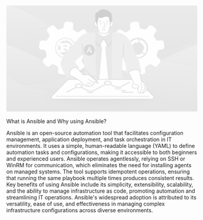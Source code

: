 ![Alt text](image.png)


What is Ansible and Why using Ansible?

Ansible is an open-source automation tool that facilitates configuration management, application deployment, and task orchestration in IT environments. It uses a simple, human-readable language (YAML) to define automation tasks and configurations, making it accessible to both beginners and experienced users. Ansible operates agentlessly, relying on SSH or WinRM for communication, which eliminates the need for installing agents on managed systems. The tool supports idempotent operations, ensuring that running the same playbook multiple times produces consistent results. Key benefits of using Ansible include its simplicity, extensibility, scalability, and the ability to manage infrastructure as code, promoting automation and streamlining IT operations. Ansible's widespread adoption is attributed to its versatility, ease of use, and effectiveness in managing complex infrastructure configurations across diverse environments.

